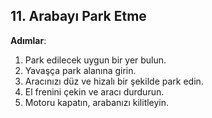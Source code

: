 ## 11. Arabayı Park Etme

**Adımlar**:
1. Park edilecek uygun bir yer bulun.
2. Yavaşça park alanına girin.
3. Aracınızı düz ve hizalı bir şekilde park edin.
4. El frenini çekin ve aracı durdurun.
5. Motoru kapatın, arabanızı kilitleyin.

